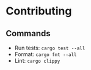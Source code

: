 # Contributing

## Commands

- Run tests: `cargo test --all`
- Format: `cargo fmt --all`
- Lint: `cargo clippy`
